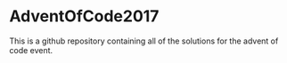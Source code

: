 # AdventOfCode2017
This is a github repository containing all of the solutions for the advent of code event. 
